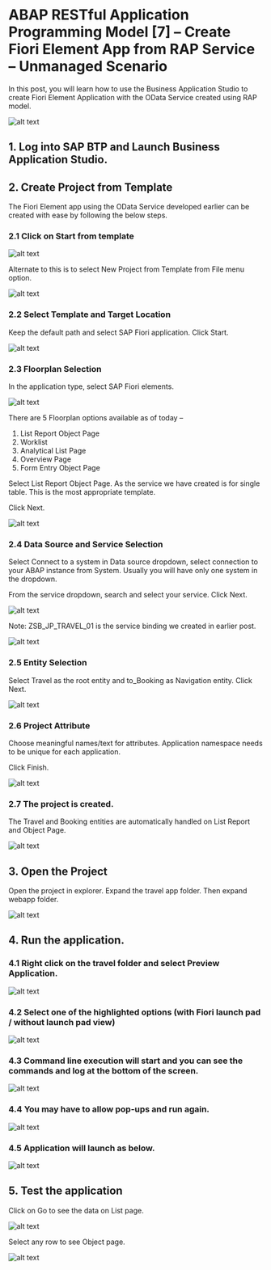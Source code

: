 # ABAP RESTful Application Programming Model [7] – Create Fiori Element App from RAP Service – Unmanaged Scenario

In this post, you will learn how to use the Business Application Studio to create Fiori Element Application with the OData Service created using RAP model.

![alt text](image-161.png)

## 1. Log into SAP BTP and Launch Business Application Studio.

## 2. Create Project from Template
The Fiori Element app using the OData Service developed earlier can be created with ease by following the below steps.

### 2.1 Click on Start from template

![alt text](image-162.png)

Alternate to this is to select New Project from Template from File menu option.

![alt text](image-163.png)

### 2.2 Select Template and Target Location

Keep the default path and select SAP Fiori application. Click Start.

![alt text](image-166.png)

### 2.3 Floorplan Selection

In the application type, select SAP Fiori elements.

![alt text](image-167.png)

There are 5 Floorplan options available as of today –

1. List Report Object Page
2. Worklist
3. Analytical List Page
4. Overview Page
5. Form Entry Object Page

Select List Report Object Page. As the service we have created is for single table. This is the most appropriate template.

Click Next.

![alt text](image-168.png)

### 2.4 Data Source and Service Selection

Select Connect to a system in Data source dropdown, select connection to your ABAP instance from System. Usually you will have only one system in the dropdown.

From the service dropdown, search and select your service. Click Next.

![alt text](image-169.png)

Note: ZSB_JP_TRAVEL_01 is the service binding we created in earlier post.

![alt text](image-170.png)

### 2.5 Entity Selection

Select Travel as the root entity and to_Booking as Navigation entity. Click Next.

![alt text](image-171.png)

### 2.6 Project Attribute

Choose meaningful names/text for attributes. Application namespace needs to be unique for each application.

Click Finish.

![alt text](image-172.png)

### 2.7 The project is created.

The Travel and Booking entities are automatically handled on List Report and Object Page.

![alt text](image-173.png)

## 3. Open the Project
Open the project in explorer. Expand the travel app folder. Then expand webapp folder.

![alt text](image-174.png)

## 4. Run the application.

### 4.1 Right click on the travel folder and select Preview Application.

![alt text](image-175.png)

### 4.2 Select one of the highlighted options (with Fiori launch pad / without launch pad view)

![alt text](image-176.png)

### 4.3 Command line execution will start and you can see the commands and log at the bottom of the screen.

![alt text](image-177.png)

### 4.4 You may have to allow pop-ups and run again.

![alt text](image-178.png)

### 4.5 Application will launch as below.

![alt text](image-179.png)

## 5. Test the application

Click on Go to see the data on List page.

![alt text](image-180.png)

Select any row to see Object page.

![alt text](image-181.png)